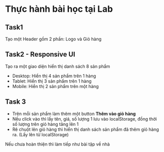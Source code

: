 # Thực hành bài học tại Lab

## Task1

Tạo một Header gồm 2 phần: Logo và Giỏ hàng


## Task2 - Responsive UI

Tạo ra một giao diện hiển thị danh sách 8 sản phẩm

* Desktop:  Hiển thị 4 sản phẩm trên 1 hàng
* Tablet: Hiển thị 3 sản phẩm trên 1 hàng
* Mobile: Hiển thị 2 sản phẩm trên một hàng

## Task 3

* Trên mỗi sản phẩm làm thêm một button **Thêm vào giỏ hàng**
* Nếu click vào thì lấy tên, giá, số lượng 1 lưu vào localStorage, đồng thời số lượng trên giỏ hàng tăng lên 1
* Rê chuột lên giỏ hàng thì hiển thị danh sách sản phẩm đã thêm giỏ hàng ra. (Lấy lên từ localStorage)

Nếu chưa hoàn thiện thì làm tiếp như bài tập về nhà